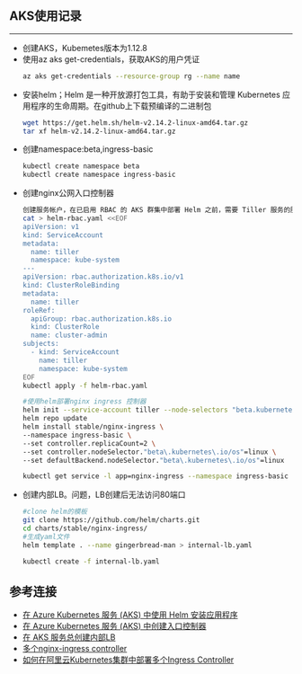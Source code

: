 ## AKS使用记录
---
- 创建AKS，Kubemetes版本为1.12.8
- 使用az aks get-credentials，获取AKS的用户凭证
  ```bash
  az aks get-credentials --resource-group rg --name name
  ```
- 安装helm；Helm 是一种开放源打包工具，有助于安装和管理 Kubernetes 应用程序的生命周期。在github上下载预编译的二进制包
  ```bash
  wget https://get.helm.sh/helm-v2.14.2-linux-amd64.tar.gz
  tar xf helm-v2.14.2-linux-amd64.tar.gz
  ```
- 创建namespace:beta,ingress-basic
  ```bash
  kubectl create namespace beta
  kubectl create namespace ingress-basic
  ```
- 创建nginx公网入口控制器
  ```bash
  创建服务帐户，在已启用 RBAC 的 AKS 群集中部署 Helm 之前，需要 Tiller 服务的服务帐户  和角色绑定。
  cat > helm-rbac.yaml <<EOF
  apiVersion: v1
  kind: ServiceAccount
  metadata:
    name: tiller
    namespace: kube-system
  ---
  apiVersion: rbac.authorization.k8s.io/v1
  kind: ClusterRoleBinding
  metadata:
    name: tiller
  roleRef:
    apiGroup: rbac.authorization.k8s.io
    kind: ClusterRole
    name: cluster-admin
  subjects:
    - kind: ServiceAccount
      name: tiller
      namespace: kube-system
  EOF
  kubectl apply -f helm-rbac.yaml
  
  #使用helm部署nginx ingress 控制器
  helm init --service-account tiller --node-selectors "beta.kubernetes.io/  os"="linux"
  helm repo update
  helm install stable/nginx-ingress \
  --namespace ingress-basic \
  --set controller.replicaCount=2 \
  --set controller.nodeSelector."beta\.kubernetes\.io/os"=linux \
  --set defaultBackend.nodeSelector."beta\.kubernetes\.io/os"=linux
  
  kubectl get service -l app=nginx-ingress --namespace ingress-basic
  ```
- 创建内部LB。问题，LB创建后无法访问80端口
  ```bash
  #clone helm的模板
  git clone https://github.com/helm/charts.git
  cd charts/stable/nginx-ingress/
  #生成yaml文件
  helm template . --name gingerbread-man > internal-lb.yaml
  
  kubectl create -f internal-lb.yaml
  ```

## 参考连接
 - [在 Azure Kubernetes 服务 (AKS) 中使用 Helm 安装应用程序](https://docs.microsoft.com/zh-cn/azure/aks/kubernetes-helm)
 - [在 Azure Kubernetes 服务 (AKS) 中创建入口控制器](https://docs.microsoft.com/zh-cn/azure/aks/ingress-basic)
 - [在 AKS 服务总创建内部LB](https://docs.microsoft.com/zh-cn/azure/aks/internal-lb)
 - [多个nginx-ingress controller](https://kubernetes.github.io/ingress-nginx/user-guide/multiple-ingress/)
 - [如何在阿里云Kubernetes集群中部署多个Ingress Controller](https://yq.aliyun.com/articles/645856)